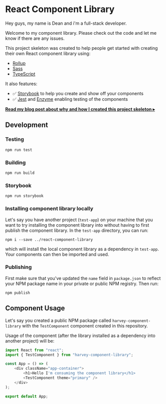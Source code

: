 # React Component Library

Hey guys, my name is Dean and i'm a full-stack developer.

Welcome to my component library. Please check out the code and let me know if there are any issues.

This project skeleton was created to help people get started with creating their own React component library using:
- [Rollup](https://github.com/rollup/rollup)
- [Sass](https://sass-lang.com/)
- [TypeScript](https://www.typescriptlang.org/)

It also features:
- :white_check_mark: [Storybook](https://storybook.js.org/) to help you create and show off your components
- :white_check_mark: [Jest](https://jestjs.io/) and [Enzyme](https://airbnb.io/enzyme/) enabling testing of the components

[**Read my blog post about why and how I created this project skeleton ▸**](https://blog.harveydelaney.com/creating-your-own-react-component-library/)

## Development
### Testing
```shell
npm run test
```

### Building
```shell
npm run build
```

### Storybook
```shell
npm run storybook
```

### Installing component library locally
Let's say you have another project (`test-app`) on your machine that you want to try installing the component library into without having to first publish the component library. In the `test-app` directory, you can run:
```shell
npm i --save ../react-component-library
```
which will install the local component library as a dependency in `test-app`. Your components can then be imported and used.

### Publishing
First make sure that you've updated the `name` field in `package.json` to reflect your NPM package name in your private or public NPM registry. Then run:

```shell
npm publish
```

## Component Usage
Let's say you created a public NPM package called `harvey-component-library` with the `TestComponent` component created in this repository.

Usage of the component (after the library installed as a dependency into another project) will be:

```javascript
import React from "react";
import { TestComponent } from "harvey-component-library";

const App = () => (
    <div className="app-container">
        <h1>Hello I'm consuming the component library</h1>
        <TestComponent theme="primary" />
    </div>
);

export default App;
```
